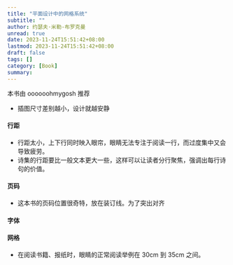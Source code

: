 ```yaml
---
title: "平面设计中的网格系统"
subtitle: ""
author: 约瑟夫·米勒-布罗克曼
unread: true
date: 2023-11-24T15:51:42+08:00
lastmod: 2023-11-24T15:51:42+08:00
draft: false
tags: []
category: [Book]
summary: 
---
```


本书由 oooooohmygosh 推荐



- 插图尺寸差别越小，设计就越安静

#### 行距

- 行距太小，上下行同时映入眼帘，眼睛无法专注于阅读一行，而过度集中又会导致疲劳。
- 诗集的行距要比一般文本更大一些，这样可以让读者分行聚焦，强调出每行诗句的价值。

#### 页码

- 这本书的页码位置很奇特，放在装订线。为了突出对齐

#### 字体

#### 网格

- 在阅读书籍、报纸时，眼睛的正常阅读举例在 30cm 到 35cm 之间。